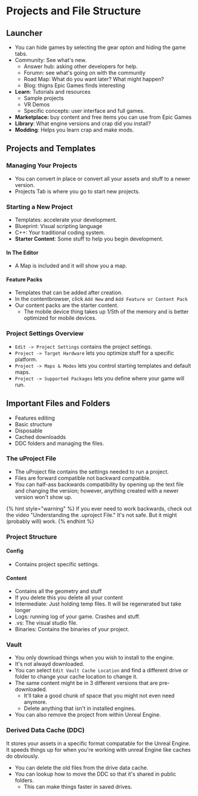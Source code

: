 # Projects and File Structure

## Launcher

* You can hide games by selecting the gear opton and hiding the game tabs.
* Community: See what's new.
  * Answer hub: asking other developers for help.
  * Forumn: see what's going on with the community
  * Road Map: What do you want later? What might happen?
  * Blog: thigns Epic Games finds interesting
* **Learn**: Tutorials and resources
  * Sample projects
  * VR Demos
  * Specific concepts: user interface and full games.
* **Marketplace:** buy content and free items you can use from Epic Games
* **Library**: What engine versions and crap did you install?
* **Modding**: Helps you learn crap and make mods.

## Projects and Templates

### Managing Your Projects

* You can convert in place or convert all your assets and stuff to a newer version.
* Projects Tab is where you go to start new projects.

### Starting a New Project

* Templates: accelerate your development.
* Blueprint: Visual scripting language
* C++: Your traditional coding system.
* **Starter Content**: Some stuff to help you begin development.

#### In The Editor

* A Map is included and it will show you a map.

#### Feature Packs

* Templates that can be added after creation.
* In the contentbrowser, click `Add New` and `Add Feature or Content Pack`
* Our content packs are the starter content.
  * The mobile device thing takes up 1/5th of the memory and is better optimized for mobile devices.

### Project Settings Overview

* `Edit -> Project Settings` contains the project settings.
* `Project -> Target Hardware` lets you optimize stuff for a specific platform.
* `Project -> Maps & Modes` lets you control starting templates and default maps.
* `Project -> Supported Packages` lets you define where your game will run.

## Important Files and Folders

* Features editing
* Basic structure
* Disposable
* Cached downloadds
* DDC folders and managing the files.

### The uProject File

* The uProject file contains the settings needed to run a project.
* Files are forward compatible not backward compatible.
* You can half-ass backwards compatibility by opening up the text file and changing the version; however, anything created with a newer version won't show up.

{% hint style="warning" %}
If you ever need to work backwards, check out the video "Understanding the .uproject File." It's not safe. But it might (probably will) work.
{% endhint %}

### Project Structure

#### Config

* Contains project specific settings.

#### Content

* Contains all the geometry and stuff
* If you delete this you delete all your content
* Intermediate: Just holding temp files. It will be regenerated but take longer
* Logs: running log of your game. Crashes and stuff.
* .vs: The visual studio file.
* Binaries: Contains the binaries of your project.

### Vault

* You only download things when you wish to install to the engine.
* It's not alwayd downloaded.
* You can select `Edit Vault Cache Location` and find a different drive or folder to change your cache location to change it.
* The same content might be in 3 different versions that are pre-downloaded.
  * It'll take a good chunk of space that you might not even need anymore.
  * Delete anything that isn't in installed engines.
* You can also remove the project from within Unreal Engine.

### Derived Data Cache (DDC)

It stores your assets in a specific format compatable for the Unreal Engine. It speeds things up for when you're working with unreal Engine like caches do obviously.

* You can delete the old files from the drive data cache.
* You can lookup how to move the DDC so that it's shared in public folders.
  * This can make things faster in saved drives.

##
